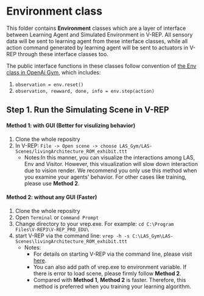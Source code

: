 # Environment class
This folder contains **Environment** classes which are a layer of interface between Learning Agent and Simulated Environment in V-REP. All sensory data will be sent to learning agent from these interface classes, while all action command generated by learning agent will be sent to actuators in V-REP through these interface classes too.

The public interface functions in these classes follow convention of [the Env class in OpenAi Gym](https://gym.openai.com/docs/), which includes:

  1. `observation = env.reset()`
  2. `observation, rewward, done, info = env.step(action)`

## Step 1. Run the Simulating Scene in V-REP
#### Method 1: with GUI (Better for visulizing behavior) ####
1. Clone the whole repositry
2. In V-REP: `File -> Open scene -> choose LAS_Gym/LAS-Scenes/livingArchitecture_ROM_exhibit.ttt `
   * Notes:In this manner, you can visualize the interactions among LAS, Env and Visitor. However, this visualization will slow down interaction due to vision render. We recommend you only use this method when you examine your agents' behavior. For other cases like training, please use **Method 2**. 

#### Method 2: without any GUI (Faster) ####
1. Clone the whole repositry
2. Open `Terminal` or `Command Prompt`
3. Change directory to your vrep.exe. For example: `cd C:\Program Files\V-REP3\V-REP_PRO_EDU\`
4. start V-REP via the command line: `vrep -h -s C:\LAS_Gym\LAS-Scenes\livingArchitecture_ROM_exhibit.ttt`
   * Notes:
      * For details on starting V-REP via the command line, please visit [here](http://www.coppeliarobotics.com/helpFiles/en/commandLine.htm).
      * You can also add path of vrep.exe to environment variable. If there is error to load scene, please firmly follow **Method 2**.
      * Compared with **Method 1**, **Method 2** is faster. Therefore, this method is preferred when you training your learning algorithm.

